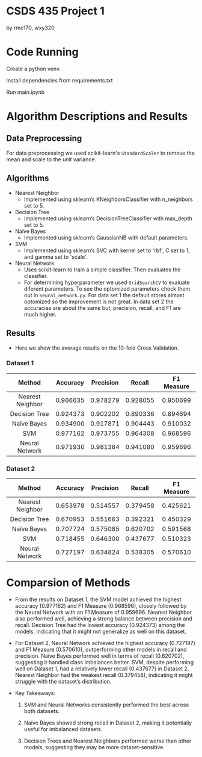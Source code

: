 # CSDS 435 Project 1

by rmc170, wxy320

# Code Running

Create a python venv.

Install dependencies from requirements.txt

Run main.ipynb

# Algorithm Descriptions and Results

## Data Preprocessing

For data preprocessing we used scikit-learn's `StandardScaler` to remove the mean and scale to the unit variance.

## Algorithms
- Nearest Neighbor
    - Implemented using sklearn’s KNeighborsClassifier with n_neighbors set to 5.
- Decision Tree
    - Implemented using sklearn’s DecisionTreeClassifier with max_depth set to 5.
- Naïve Bayes
    - Implemented using sklearn’s GaussianNB with default parameters.
- SVM
    - Implemented using sklearn’s SVC with kernel set to 'rbf', C set to 1, and gamma set to 'scale'.
- Neural Network
    - Uses scikit-learn to train a simple classifier. Then evaluates the classifier.
    - For determining hyperparameter we used `GridSearchCV` to evaluate diferent parameters. To see the optomized parameters check them out in `neural_network.py`. For data set 1 the default stores almost optomized so the improvement is not great. In data set 2 the accuracies are about the same but, precision, recall, and F1 are much higher.

## Results

- Here we show the average results on the 10-fold Cross Validation.
### Dataset 1

| Method  | Accuracy | Precision |Recall |F1 Measure|
|:-------:|:-------:|:-------:|:-------:|:-------:|
| Nearest Neighbor |  0.966635  | 0.978279 | 0.928055  |  0.950699|
| Decision Tree |  0.924373  | 0.902202 | 0.890336  | 0.894694|
| Naïve Bayes |  0.934900 | 0.917871 | 0.904443  | 0.910032|
| SVM |  0.977162 |  0.973755 | 0.964308  |  0.968596|
| Neural Network |  0.971930 | 0.981384 | 0.941080 |   0.959696|

### Dataset 2
| Method  | Accuracy | Precision |Recall |F1 Measure|
|:-------:|:-------:|:-------:|:-------:|:-------:|
| Nearest Neighbor | 0.653978  | 0.514557 | 0.379458  |  0.425621|
| Decision Tree | 0.670953 | 0.551663 | 0.392321 | 0.450329|
| Naïve Bayes |  0.707724 | 0.575085| 0.620702 | 0.591568|
| SVM | 0.718455  | 0.646300 | 0.437677  |  0.510323|
| Neural Network |  0.727197 | 0.634824 | 0.538305  |  0.570610|

# Comparsion of Methods
- From the results on Dataset 1, the SVM model achieved the highest accuracy (0.977162) and F1 Measure (0.968596), closely followed by the Neural Network with an F1 Measure of 0.959696. Nearest Neighbor also performed well, achieving a strong balance between precision and recall. Decision Tree had the lowest accuracy (0.924373) among the models, indicating that it might not generalize as well on this dataset.

- For Dataset 2, Neural Network achieved the highest accuracy (0.727197) and F1 Measure (0.570610), outperforming other models in recall and precision. Naïve Bayes performed well in terms of recall (0.620702), suggesting it handled class imbalances better. SVM, despite performing well on Dataset 1, had a relatively lower recall (0.437677) in Dataset 2. Nearest Neighbor had the weakest recall (0.379458), indicating it might struggle with the dataset’s distribution.

- Key Takeaways:
	1.	SVM and Neural Networks consistently performed the best across both datasets.

  2.	Naïve Bayes showed strong recall in Dataset 2, making it potentially useful for imbalanced datasets.

  3.	Decision Trees and Nearest Neighbors performed worse than other models, suggesting they may be more dataset-sensitive.
